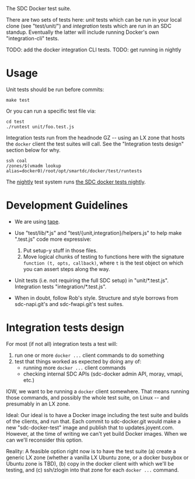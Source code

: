 The SDC Docker test suite.

There are two sets of tests here: *unit* tests which can be run in your local
clone (see "test/unit/") and *integration* tests which are run in an SDC
standup. Eventually the latter will include running Docker's own
"integration-cli" tests.

TODO: add the docker integration CLI tests.
TODO: get running in nightly


# Usage

Unit tests should be run before commits:

    make test

Or you can run a specific test file via:

    cd test
    ./runtest unit/foo.test.js


Integration tests run from the headnode GZ -- using an LX zone that hosts the
`docker` client the test suites will call. See the "Integration tests design"
section below for why.

    ssh coal
    /zones/$(vmadm lookup alias=docker0)/root/opt/smartdc/docker/test/runtests


The [nightly](https://jenkins.joyent.us/view/nightly/) test system runs [the
SDC docker tests
nightly](https://jenkins.joyent.us/view/nightly/job/nightly1-095-test-docker/).



# Development Guidelines

- We are using [tape](https://github.com/substack/tape).

- Use "test/lib/\*.js" and "test/{unit,integration}/helpers.js" to help make
  ".test.js" code more expressive:

    1. Put setup-y stuff in those files.
    2. Move logical chunks of testing to functions here with
       the signature `function (t, opts, callback)`, where `t`
       is the test object on which you can assert steps along
       the way.

- Unit tests (i.e. not requiring the full SDC setup) in "unit/\*.test.js".
  Integration tests "integration/\*.test.js".

- When in doubt, follow Rob's style. Structure and style borrows from
  sdc-napi.git's and sdc-fwapi.git's test suites.


# Integration tests design

For most (if not all) integration tests a test will:

1. run one or more `docker ...` client commands to do something
2. test that things worked as expected by doing any of:
    - running more `docker ...` client commands
    - checking internal SDC APIs (sdc-docker admin API, moray, vmapi, etc.)

IOW, we want to be running a `docker` client somewhere. That means running
those commands, and possibly the whole test suite, on Linux -- and presumably
in an LX zone.

Ideal: Our ideal is to have a Docker image including the test suite and builds
of the clients, and run that. Each commit to sdc-docker.git would make a new
"sdc-docker-test" image and publish that to updates.joyent.com. However, at the
time of writing we can't yet build Docker images. When we can we'll reconsider
this option.

Reality: A feasible option right now is to have the test suite (a) create a
generic LX zone (whether a vanilla LX Ubuntu zone, or a docker busybox or
Ubuntu zone is TBD), (b) copy in the docker client with which we'll be testing,
and (c) ssh/zlogin into that zone for each `docker ...` command.
